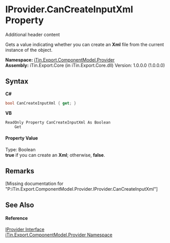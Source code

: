 # IProvider.CanCreateInputXml Property 
Additional header content 

Gets a value indicating whether you can create an <strong>Xml</strong> file from the current instance of the object.

**Namespace:**&nbsp;<a href="N_iTin_Export_ComponentModel_Provider">iTin.Export.ComponentModel.Provider</a><br />**Assembly:**&nbsp;iTin.Export.Core (in iTin.Export.Core.dll) Version: 1.0.0.0 (1.0.0.0)

## Syntax

**C#**<br />
``` C#
bool CanCreateInputXml { get; }
```

**VB**<br />
``` VB
ReadOnly Property CanCreateInputXml As Boolean
	Get
```


#### Property Value
Type: Boolean<br /><strong>true</strong> if you can create an <strong>Xml</strong>; otherwise, <strong>false</strong>.

## Remarks
\[Missing <remarks> documentation for "P:iTin.Export.ComponentModel.Provider.IProvider.CanCreateInputXml"\]

## See Also


#### Reference
<a href="T_iTin_Export_ComponentModel_Provider_IProvider">IProvider Interface</a><br /><a href="N_iTin_Export_ComponentModel_Provider">iTin.Export.ComponentModel.Provider Namespace</a><br />